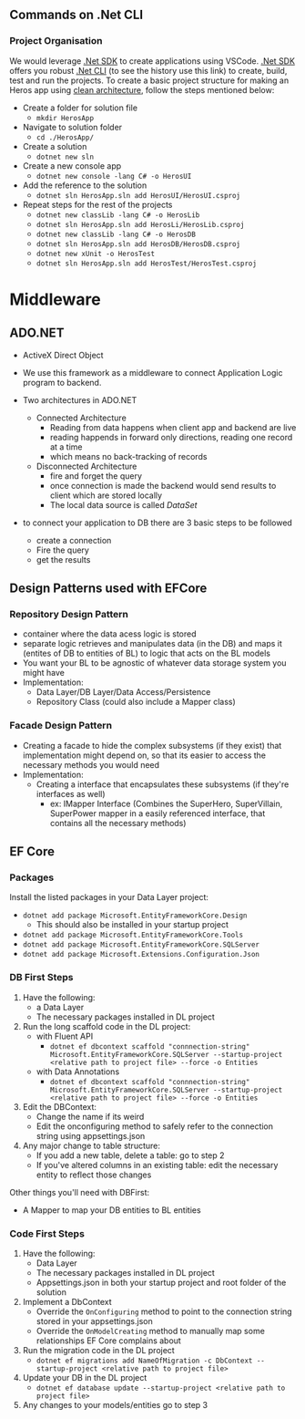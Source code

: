 ## Commands on .Net CLI 
### Project Organisation
We would leverage [.Net SDK](https://docs.microsoft.com/en-us/dotnet/core/install/windows?tabs=net50) to create applications using VSCode. [.Net SDK](https://docs.microsoft.com/en-us/dotnet/core/sdk) offers you robust [.Net CLI](https://docs.microsoft.com/en-us/dotnet/core/tools/) (to see the history use this link) to create, build, test and run the projects. To create a basic project structure for making an Heros app using [clean architecture](https://docs.microsoft.com/en-us/dotnet/architecture/modern-web-apps-azure/common-web-application-architectures), follow the steps mentioned below:
* Create a folder for solution file
    * `mkdir HerosApp`
* Navigate to solution folder
    * `cd ./HerosApp/`
* Create a solution
    * `dotnet new sln`
* Create a new console app
    * `dotnet new console -lang C# -o HerosUI`
* Add the reference to the solution
    * `dotnet sln HerosApp.sln add HerosUI/HerosUI.csproj`
* Repeat steps for the rest of the projects
    * `dotnet new classLib -lang C# -o HerosLib`
    * `dotnet sln HerosApp.sln add HerosLi/HerosLib.csproj`
    * `dotnet new classLib -lang C# -o HerosDB`
    * `dotnet sln HerosApp.sln add HerosDB/HerosDB.csproj`
    * `dotnet new xUnit -o HerosTest`
    * `dotnet sln HerosApp.sln add HerosTest/HerosTest.csproj`

# Middleware 
## ADO.NET
- ActiveX Direct Object
- We use this framework as a middleware to connect Application Logic program to backend.
- Two architectures in ADO.NET
    - Connected Architecture
        - Reading from data happens when client app and backend are live 
        - reading happends in forward only directions, reading one record at a time
        - which means no back-tracking of records
    - Disconnected Architecture
        - fire and forget the query
        - once connection is made the backend would send results to client which are stored locally
        - The local data source is called *DataSet*

- to connect your application to DB there are 3 basic steps to be followed
    - create a connection
    - Fire the query
    - get the results

## Design Patterns used with EFCore
### Repository Design Pattern
- container where the data acess logic is stored
- separate logic retrieves and manipulates data (in the DB) and maps it (entites of DB to entities of BL) to logic that acts on the BL models
- You want your BL to be agnostic of whatever data storage system you might have
- Implementation:
    - Data Layer/DB Layer/Data Access/Persistence 
    - Repository Class (could also include a Mapper class)

### Facade Design Pattern
- Creating a facade to hide the complex subsystems (if they exist) that implementation might depend on, so that its easier to access the necessary methods you would need
- Implementation:
    - Creating a interface that encapsulates these subsystems (if they're interfaces as well)
        - ex: IMapper Interface (Combines the SuperHero, SuperVillain, SuperPower mapper in a easily referenced interface, that contains all the necessary methods)

## EF Core
### Packages
Install the listed packages in your Data Layer project:
- ```dotnet add package Microsoft.EntityFrameworkCore.Design```
    - This should also be installed in your startup project
- ```dotnet add package Microsoft.EntityFrameworkCore.Tools```
- ```dotnet add package Microsoft.EntityFrameworkCore.SQLServer```
- ```dotnet add package Microsoft.Extensions.Configuration.Json```
  
### DB First Steps
1. Have the following:
    - a Data Layer
    - The necessary packages installed in DL project
2. Run the long scaffold code in the DL project:
    - with Fluent API 
      - `dotnet ef dbcontext scaffold "connnection-string" Microsoft.EntityFrameworkCore.SQLServer --startup-project <relative path to project file> --force -o Entities`
    - with Data Annotations 
      - `dotnet ef dbcontext scaffold "connnection-string" Microsoft.EntityFrameworkCore.SQLServer --startup-project <relative path to project file> --force -o Entities`
3. Edit the DBContext:
    - Change the name if its weird
    - Edit the onconfiguring method to safely refer to the connection string using appsettings.json
4. Any major change to table structure:
    - If you add a new table, delete a table: go to step 2
    - If you've altered columns in an existing table: edit the necessary entity to reflect those changes

Other things you'll need with DBFirst:
- A Mapper to map your DB entities to BL entities

### Code First Steps
1. Have the following:
    - Data Layer
    - The necessary packages installed in DL project
    - Appsettings.json in both your startup project and root folder of the solution
2. Implement a DbContext
    - Override the `OnConfiguring` method to point to the connection string stored in your appsettings.json
    - Override the `OnModelCreating` method to manually map some relationships EF Core complains about
3. Run the migration code in the DL project
    - `dotnet ef migrations add NameOfMigration -c DbContext --startup-project <relative path to project file>`
4. Update your DB in the DL project
    - `dotnet ef database update --startup-project <relative path to project file>`
5. Any changes to your models/entities go to step 3



    